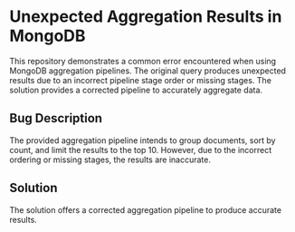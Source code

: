 # Unexpected Aggregation Results in MongoDB

This repository demonstrates a common error encountered when using MongoDB aggregation pipelines. The original query produces unexpected results due to an incorrect pipeline stage order or missing stages. The solution provides a corrected pipeline to accurately aggregate data. 

## Bug Description

The provided aggregation pipeline intends to group documents, sort by count, and limit the results to the top 10. However, due to the incorrect ordering or missing stages, the results are inaccurate. 

## Solution

The solution offers a corrected aggregation pipeline to produce accurate results.